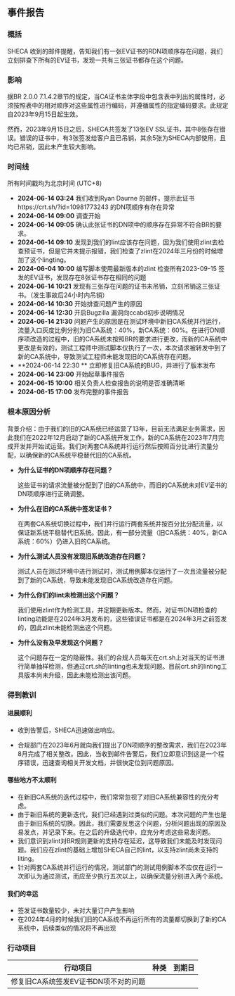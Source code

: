 ## 事件报告



### 概括

SHECA 收到的邮件提醒，告知我们有一张EV证书的RDN项顺序存在问题，我们立刻排查下所有的EV证书，发现一共有三张证书都存在这个问题。

### 影响

据BR 2.0.0 7.1.4.2章节的规定，当CA证书主体字段中包含表中列出的属性时，必须按照表中的相对顺序对这些属性进行编码，并遵循属性的指定编码要求。此规定自2023年9月15日起生效。

然而，2023年9月15日之后，SHECA共签发了13张EV SSL证书，其中8张存在错误。错误的证书中，有3张签发给客户且已吊销，其余5张为SHECA内部使用，且均已吊销，因此未产生较大影响。

### 时间线

所有时间戳均为北京时间 (UTC+8)

- **2024-06-14 03:24**  我们收到Ryan Daurne 的邮件，提示此证书https://crt.sh/?id=10981773243 的DN项顺序有存在异常
- **2024-06-14 09:00** 调查开始
- **2024-06-14 09:05**  确认此张证书的DN项中的顺序存在异常不符合BR的要求。
- **2024-06-14 09:10**  发现到我们的lint应该存在问题，因为我们使用zlint去检查预证书，但是它并未提示报错，我们检查了zlint在2024年三月份的时候增加了这个lingting。
- **2024-06-04 10:00** 编写脚本使用最新版本的zlint 检查所有2023-09-15 签发的EV证书，发现存在8张证书存在相同的问题
- **2024-06-14 10:21** 发现有三张存在问题的证书未吊销，立刻吊销这三张证书。（发生事故后24小时内吊销）
- **2024-06-14 10:30** 开始排查问题产生的原因
- **2024-06-14 12:30** 开启Bugzilla 漏洞向ccabd初步说明情况
- **2024-06-14 21:30** 问题产生的原因是在测试环境中新旧CA系统并行运行，流量入口灰度比例分别为旧CA系统：40%，新CA系统：60%。在进行DN顺序项改造的过程中，旧的CA系统未按照BR的要求进行更改，而新的CA系统中更改是有效的，测试工程师中测试脚本仅执行了一次，本次请求被转发中到了新的CA系统中，导致测试工程师未能发现旧的CA系统存在问题。
- **2024-06-14 22:30 ** 立即修复旧CA系统的BUG，并进行了版本发布
- **2024-06-14 23:00** 开始起草事件报告
- **2024-06-15 10:00** 相关负责人检查报告的说明是否准确清晰
- **2024-06-15 17:00** 发布完整的事件报告



### 根本原因分析

背景介绍：由于我们的旧的CA系统已经运营了13年，目前无法满足业务需求，因此我们在2022年12月启动了新的CA系统开发工作。新的CA系统在2023年7月完成开发并开始试运营。我们对两套CA系统并行运行然后按照百分比进行流量分配，以确保新的CA系统平稳替代旧的CA系统。

- **为什么证书的DN项顺序存在问题？**

   这些证书的请求流量被分配到了旧的CA系统中，而旧的CA系统未对EV证书的DN项顺序进行正确调整。

- **为什么在旧的CA系统中签发证书？** 

  在两套CA系统切换过程中，我们并行运行两套系统并按百分比分配流量，以保证新系统平稳替代旧系统。因此，有一部分流量（旧CA系统：40%，新CA系统：60%）仍进入旧的CA系统。

- **为什么测试人员没有发现旧系统改造存在问题？** 

  测试人员在测试环境中进行测试时，测试用例脚本仅运行了一次且流量被分配到了新的CA系统，导致未能发现旧CA系统改造存在问题。

- **为什么你们的lint未检测出这个问题？** 

  我们使用zlint作为检测工具，并定期更新版本。然而，对证书DN项检查的linting功能是在2024年3月发布的，这些错误证书都是在2024年3月之前签发的，因此zlint未能检测出这个问题。

- **为什么没有及早发现这个问题？** 

  这个问题存在一定的隐蔽性。我们的合规人员每天在crt.sh上对当天的证书进行简单抽样检测，但通过crt.sh的linting也未发现问题。目前crt.sh的linting工具版本尚未升级，因此未能检测出该问题。

### 得到教训

#### 进展顺利

- 收到告警后，SHECA迅速做出响应。

- 合规部门在2023年6月就向我们提出了DN项顺序的整改需求，我们在2023年8月完成了相关整改。因此，当收到邮件告警后，我们立即意识到这是一个程序错误，迅速查询相关开发文档，并很快定位到问题原因。

  

#### 哪些地方不太顺利

- 在新旧CA系统的迭代过程中，我们常常忽视了对旧CA系统兼容性的充分考虑。
- 由于新旧系统的更新迭代，我们已经遇到过类似的问题。本次问题的产生也是由于新旧系统的切换。因此，我们需要反思这个问题，分析问题出现的原因及易发点，并记录下来。在之后的升级迭代中，应充分考虑这些易发问题。
- 我们意识到zlint对BR规则更新的支持存在延迟，这导致我们未能及时发现问题。我们应在zlint的基础上增加SHECA自己的lint，以支持zlint尚未支持的liting。
- 针对两套CA系统并行运行的情况，测试部门的测试用例脚本不应仅在运行一次即认为通过测试，而应至少执行五次以上，以确保流量分别进入两个系统。

#### 我们的幸运

- 签发证书数量较少，未对大量订户产生影响
- 在2024年4月的时候我们旧的CA系统不再运行所有的流量都切换到了新的CA系统中，后续类似的情况将不再出现

### 行动项目

| 行动项目                             | 种类 | 到期日 |
| ------------------------------------ | ---- | ------ |
| 修复旧CA系统签发EV证书DN项不对的问题 |      |        |
